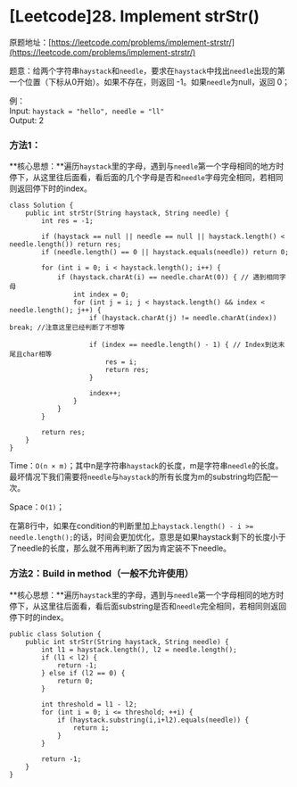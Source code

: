 # \[Leetcode\]28. Implement strStr\(\)

原题地址：[https://leetcode.com/problems/implement-strstr/](https://leetcode.com/problems/implement-strstr/)

题意：给两个字符串`haystack`和`needle`，要求在`haystack`中找出`needle`出现的第一个位置（下标从0开始）。如果不存在，则返回 -1。如果`needle`为null，返回 0；

例：  
Input: `haystack = "hello", needle = "ll"`  
Output: 2



### 方法1：

**核心思想：**遍历`haystack`里的字母，遇到与`needle`第一个字母相同的地方时停下，从这里往后面看，看后面的几个字母是否和`needle`字母完全相同，若相同则返回停下时的index。

```text
class Solution {
    public int strStr(String haystack, String needle) {       
        int res = -1;
        
        if (haystack == null || needle == null || haystack.length() < needle.length()) return res;
        if (needle.length() == 0 || haystack.equals(needle)) return 0;
        
        for (int i = 0; i < haystack.length(); i++) {
            if (haystack.charAt(i) == needle.charAt(0)) { // 遇到相同字母
                int index = 0;
                for (int j = i; j < haystack.length() && index < needle.length(); j++) {
                    if (haystack.charAt(j) != needle.charAt(index)) break; //注意这里已经判断了不想等
                    
                    if (index == needle.length() - 1) { // Index到达末尾且char相等
                        res = i;
                        return res;
                    }
                    
                    index++;
                }
            }
        }
        
        return res;
    }
}
```

Time：`O(n × m)`；其中n是字符串`haystack`的长度，m是字符串`needle`的长度。最坏情况下我们需要将`needle`与`haystack`的所有长度为m的substring均匹配一次。

Space：`O(1)`；

在第8行中，如果在condition的判断里加上`haystack.length() - i >= needle.length();`的话，时间会更加优化，意思是如果haystack剩下的长度小于了needle的长度，那么就不用再判断了因为肯定装不下needle。



### 方法2：Build in method（一般不允许使用）

**核心思想：**遍历`haystack`里的字母，遇到与`needle`第一个字母相同的地方时停下，从这里往后面看，看后面substring是否和`needle`完全相同，若相同则返回停下时的index。

```text
public class Solution {
    public int strStr(String haystack, String needle) {
        int l1 = haystack.length(), l2 = needle.length();
        if (l1 < l2) {
            return -1;
        } else if (l2 == 0) {
            return 0;
        }
        
        int threshold = l1 - l2;
        for (int i = 0; i <= threshold; ++i) {
            if (haystack.substring(i,i+l2).equals(needle)) {
                return i;
            }
        }
        
        return -1;
    }
}
```







